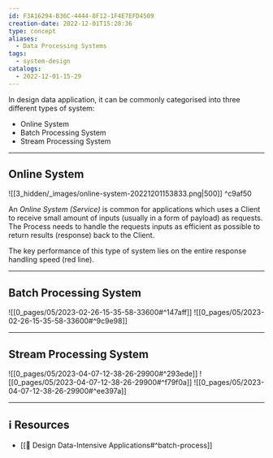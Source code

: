```yaml
---
id: F3A16294-B36C-4444-8F12-1F4E7EFD4509
creation-date: 2022-12-01T15:28:36
type: concept
aliases:
  - Data Processing Systems
tags:
  - system-design
catalogs:
  - 2022-12-01-15-29
---
```


In design data application, it can be commonly categorised into three different types of system: 
- Online System
- Batch Processing System
- Stream Processing System

---
## Online System

![[3_hidden/_images/online-system-20221201153833.png|500]] ^c9af50

An *Online System (Service)* is common for applications which uses a Client to receive small amount of inputs (usually in a form of payload) as requests. The Process needs to handle the requests inputs as efficient as possible to return results (response) back to the Client. 

The key performance of this type of system lies on the entire response handling speed (red line). 

---
## Batch Processing System

![[0_pages/05/2023-02-26-15-35-58-33600#^147aff]]
![[0_pages/05/2023-02-26-15-35-58-33600#^9c9e98]]

---
## Stream Processing System

![[0_pages/05/2023-04-07-12-38-26-29900#^293ede]]
![[0_pages/05/2023-04-07-12-38-26-29900#^f79f0a]]
![[0_pages/05/2023-04-07-12-38-26-29900#^ee397a]]

---
## ℹ️ Resources
- [[📕 Design Data-Intensive Applications#^batch-process]]